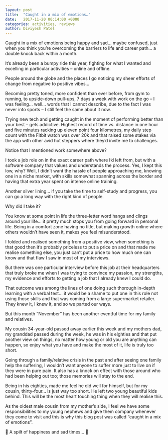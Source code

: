 ```yaml
---
layout: post
title:  "Caught in a mix of emotions…"
date:   2017-11-20 00:14:00 +0000
categories: activities, reviews
author: Diviyesh Patel
---
```


Caught in a mix of emotions being happy and sad… maybe confused, just when you think you’re overcoming the barriers to life and career path… a double knock back within a month.

It’s already been a bumpy ride this year, fighting for what I wanted and excelling in particular activities – online and offline.

People around the globe and the places I go noticing my sheer efforts of change from negative to positive vibes…

Becoming pretty toned, more confident than ever before, from gym to running, to upside-down pull-ups, 7 days a week with work on the go – I was feeling… well… words that I cannot describe, due to the fact I was never into sports – I still feel the same about it now.





Trying new tech and getting caught in the moment of performing better than your best – gets addictive. Highest record of time vs. distance in one hour and five minutes racking up eleven point four kilometres, my daily step count with the Fitbit watch was over 20k and that raised some stakes via the app with other avid hot steppers where they’d invite me to challenges.







Notice that I mentioned work somewhere above?

I took a job role on in the exact career path where I’d left from, but with a software company that values and understands the process. Yes, I kept this low, why? Well, I didn’t want the hassle of people approaching me, knowing one in a niche market, with skills somewhat spanning across the border and having that extra year spent on intense online training.

Another silver lining… if you take the time to self-study and progress, you can go a long way with the right kind of people.

Why did I take it?

You know at some point in life the three-letter word hangs and clings around your life… it pretty much stops you from going forward in personal life. Being in a comfort zone having no title, but making growth online where others wouldn’t have seen it, makes you feel misunderstood.



I folded and realised something from a positive view, when something is that good then it’s probably priceless to put a price on and that made me realise something else, you just can’t put a price to how much one can know and that flaw I saw in most of my interviews.

But there was one particular interview before this job at their headquarters that truly broke me when I was trying to convince my passion, my strengths, my evidence and efforts to getting a job that I already knew I could do.

That outcome was among the lines of one doing such thorough in-depth learning with a verbal test… it would be a shame to put one in this role not using those skills and that was coming from a large supermarket retailer. They knew it, I knew it, and so we parted our ways.

But this month “November” has been another eventful time for my family and relatives.

My cousin 34-year-old passed away earlier this week and my mothers dad, my granddad passed during the week, he was in his eighties and that put another view on things, no matter how young or old you are anything can happen, so enjoy what you have and make the most of it, life is truly too short.



Going through a family/relative crisis in the past and after seeing one family help the suffering, I wouldn’t want anyone to suffer more just to live on if they were in pure pain. It also has a knock on effect with those around who had been helping out too; those memories will stay to the end.

Being in his eighties, made me feel he did well for himself, but for my cousin, thirty-four… is just way too short. He left two young beautiful kids behind. This will be the most heart touching thing when they will realise this.

As the oldest male cousin from my mother’s side, I feel we have some responsibilities to my young nephews and give them company whenever they come to visit and this is why this blog post was called “caught in a mix of emotions”.

💐 A spilt of happiness and sad times… 🌹

